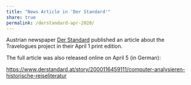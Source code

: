 ```yaml
---
title: "News Article in 'Der Standard'"
share: true
permalink: /derstandard-apr-2020/
---
```


Austrian newspaper [Der Standard](http://derstandard.com) published an article about the Travelogues project
in their April 1 print edition.

<!-- more -->

The full article was also released online on April 5 (in German):

<https://www.derstandard.at/story/2000116459111/computer-analysieren-historische-reiseliteratur>
